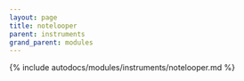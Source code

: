 ```yaml
---
layout: page
title: notelooper
parent: instruments
grand_parent: modules
---
```


{% include autodocs/modules/instruments/notelooper.md %}
